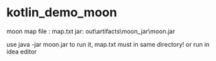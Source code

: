 # kotlin_demo_moon
moon map file : map.txt
jar: out\artifacts\moon_jar\moon.jar 

use java -jar moon.jar to run it, map.txt must in same directory!
or run in idea editor

